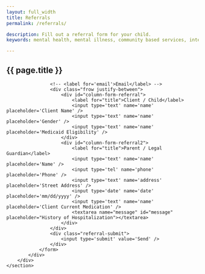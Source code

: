 ```yaml
---
layout: full_width
title: Referrals
permalink: /referrals/

description: Fill out a referral form for your child.
keywords: mental health, mental illness, community based services, intensive in-home, Alexandria, Mechanicsville, Norfolk, Richmond

---
```


<div class="page_wrapper">
	<section class="container">
		<div id="about" class="page with_sidebar">
			<h1>{{ page.title }}</h1>
			<div class="form_wrapper">
				<form action="https://getsimpleform.com/messages?form_api_token=9e799c6bca11d6d101172e069e50d216" method="post">
					<!-- the redirect_to is optional, the form will redirect to the referrer on submission -->
					<input type='hidden' name='redirect_to' value='<the complete return url e.g. http://fooey.com/thank-you.html>' />
					<!-- all your input fields here.... -->

					<!-- <label for='email'>Email</label> -->
					<div class="frow justify-between">
						<div id="column-form-referral">
						  	<label for="title">Client / Child</label>
						  	<input type='text' name='name' placeholder='Client Name' />
						  	<input type='text' name='name' placeholder='Gender' />
						  	<input type='text' name='name' placeholder='Medicaid Eligibility' />
						</div>
						<div id="column-form-referral2">
							<label for="title">Parent / Legal Guardian</label>
							<input type='text' name='name' placeholder='Name' />
							<input type='tel' name='phone' placeholder='Phone' />
							<input type='text' name='address' placeholder='Street Address' />
							<input type='date' name='date' placeholder='mm/dd/yyyy' />
							<input type='text' name='name' placeholder='Client Current Medication' />
							<textarea name="message" id="message" placeholder="History of Hospitalization"></textarea>
						</div>
					</div>
					<div class="referral-submit">
				  		<input type='submit' value='Send' />
				  	</div>
				</form>
			</div>
		</div>
	</section>
</div>